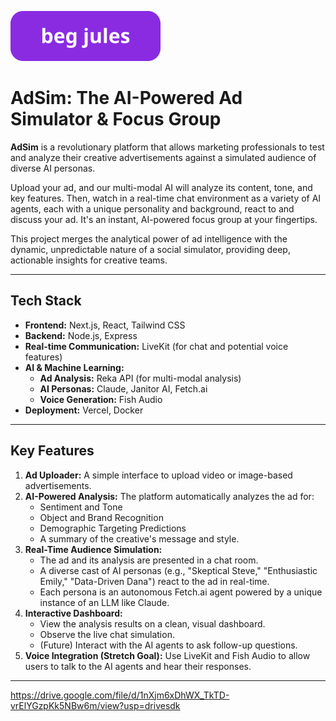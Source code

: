 [![beg jules](Docs/beg_jules.svg)](https://github.com/SheepTester-forks/calhacks-2025/issues/new?template=jules_issue_template.md)

# AdSim: The AI-Powered Ad Simulator & Focus Group

**AdSim** is a revolutionary platform that allows marketing professionals to test and analyze their creative advertisements against a simulated audience of diverse AI personas.

Upload your ad, and our multi-modal AI will analyze its content, tone, and key features. Then, watch in a real-time chat environment as a variety of AI agents, each with a unique personality and background, react to and discuss your ad. It's an instant, AI-powered focus group at your fingertips.

This project merges the analytical power of ad intelligence with the dynamic, unpredictable nature of a social simulator, providing deep, actionable insights for creative teams.

---

## Tech Stack

- **Frontend:** Next.js, React, Tailwind CSS
- **Backend:** Node.js, Express
- **Real-time Communication:** LiveKit (for chat and potential voice features)
- **AI & Machine Learning:**
  - **Ad Analysis:** Reka API (for multi-modal analysis)
  - **AI Personas:** Claude, Janitor AI, Fetch.ai
  - **Voice Generation:** Fish Audio
- **Deployment:** Vercel, Docker

---

## Key Features

1.  **Ad Uploader:** A simple interface to upload video or image-based advertisements.
2.  **AI-Powered Analysis:** The platform automatically analyzes the ad for:
    - Sentiment and Tone
    - Object and Brand Recognition
    - Demographic Targeting Predictions
    - A summary of the creative's message and style.
3.  **Real-Time Audience Simulation:**
    - The ad and its analysis are presented in a chat room.
    - A diverse cast of AI personas (e.g., "Skeptical Steve," "Enthusiastic Emily," "Data-Driven Dana") react to the ad in real-time.
    - Each persona is an autonomous Fetch.ai agent powered by a unique instance of an LLM like Claude.
4.  **Interactive Dashboard:**
    - View the analysis results on a clean, visual dashboard.
    - Observe the live chat simulation.
    - (Future) Interact with the AI agents to ask follow-up questions.
5.  **Voice Integration (Stretch Goal):** Use LiveKit and Fish Audio to allow users to talk to the AI agents and hear their responses.

---

https://drive.google.com/file/d/1nXjm6xDhWX_TkTD-vrElYGzpKk5NBw6m/view?usp=drivesdk
